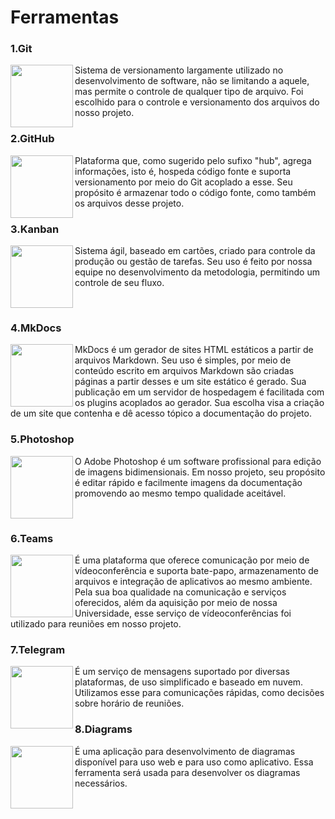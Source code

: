 <h1>Ferramentas</h1>


<h3>1.Git</h3>
<p>
    <img align="left" width="100px" height="100px" src="https://git-scm.com/images/logos/downloads/Git-Icon-1788C.png"/>
    Sistema de versionamento largamente utilizado no desenvolvimento de software, não se limitando a aquele, mas permite o controle de qualquer tipo de arquivo. Foi escolhido para o controle e versionamento dos arquivos do nosso projeto.
</p>


<h3>2.GitHub</h3>
<p>
    <img align="left" width="100px" height="100px" src="https://github.githubassets.com/images/modules/logos_page/GitHub-Mark.png"/>
    Plataforma que, como sugerido pelo sufixo "hub", agrega informações, isto é, hospeda código fonte e suporta versionamento por meio do Git acoplado a esse. Seu propósito é armazenar todo o código fonte, como também os arquivos desse projeto.
</p>


<h3>3.Kanban</h3>
<p>
    <img align="left" width="100px" height="100px" src="https://media-exp1.licdn.com/dms/image/C560BAQHGQSPllVQbsg/company-logo_200_200/0?e=2159024400&v=beta&t=zS00X9Rg1D8tJlp3LnRl39YPxWCF6UT4gfcZPaG-YzA"/>
    Sistema ágil, baseado em cartões, criado para controle da produção ou gestão de tarefas. Seu uso é feito por nossa equipe no desenvolvimento da metodologia, permitindo um controle de seu fluxo.
</p>

<br>
<h3>4.MkDocs</h3>
<p>
    <img align="left" width="100px" height="100px" src="https://dashboard.snapcraft.io/site_media/appmedia/2019/12/61556938-3c337400-aa63-11e9-9ec1-a3ba5643a1a6.png"/>
    MkDocs é um gerador de sites HTML estáticos a partir de arquivos Markdown. Seu uso é simples, por meio de conteúdo escrito em arquivos Markdown são criadas páginas a partir desses e um site estático é gerado. Sua publicação em um servidor de hospedagem é facilitada com os plugins acoplados ao gerador. Sua escolha visa a criação de um site que contenha e dê acesso tópico a documentação do projeto.
</p>


<h3>5.Photoshop</h3>
<p>
    <img align="left" width="100px" height="100px" src="https://upload.wikimedia.org/wikipedia/commons/2/20/Photoshop_CC_icon.png"/>
    O Adobe Photoshop é um software profissional para edição de imagens bidimensionais. Em nosso projeto, seu propósito é editar rápido e facilmente imagens da documentação promovendo ao mesmo tempo qualidade aceitável.
</p>

<br>
<h3>6.Teams</h3>
<p>
    <img align="left" width="100px" height="100px" src="https://upload.wikimedia.org/wikipedia/commons/thumb/c/c9/Microsoft_Office_Teams_%282018%E2%80%93present%29.svg/1101px-Microsoft_Office_Teams_%282018%E2%80%93present%29.svg.png"/>
    É uma plataforma que oferece comunicação por meio de vídeoconferência e suporta bate-papo, armazenamento de arquivos e integração de aplicativos ao mesmo ambiente. Pela sua boa qualidade na comunicação e serviços oferecidos, além da aquisição por meio de nossa Universidade, esse serviço de vídeoconferências foi utilizado para reuniões em nosso projeto.
</p>    


<h3>7.Telegram</h3>
<p>
    <img align="left" width="100px" height="100px" src="https://banner2.cleanpng.com/20190621/xra/kisspng-telegram-portable-network-graphics-scalable-vector-hd-telegram-telegram-logo-png-free-unlimited-d-5d0d894e836ee2.1879891415611682065384.jpg"/>
    É um serviço de mensagens suportado por diversas plataformas, de uso simplificado e baseado em nuvem. Utilizamos esse para comunicações rápidas, como decisões sobre horário de reuniões.
</p>

<h3>8.Diagrams</h3>
<p>
    <img align="left" width="100px" height="100px" src="https://scontent.fbsb8-1.fna.fbcdn.net/v/t31.0-8/p960x960/22256591_1680464958644700_5214290316315916391_o.png?_nc_cat=108&_nc_sid=85a577&_nc_ohc=fRgG-1uFO4oAX-ZMoFh&_nc_ht=scontent.fbsb8-1.fna&oh=f51173d4f3da22bdb1ca9899a0cda06e&oe=5F9E7518"/>
    É uma aplicação para desenvolvimento de diagramas disponível para uso web e para uso como aplicativo. Essa ferramenta será usada para desenvolver os diagramas necessários.
</p>